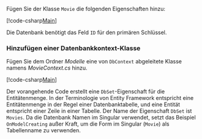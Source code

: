 Fügen Sie der Klasse `Movie` die folgenden Eigenschaften hinzu:

[!code-csharp[Main](../../tutorials/razor-pages/razor-pages-start/sample/RazorPagesMovie/Models/MovieNoEF.cs?name=snippet_MovieNoEF)]

Die Datenbank benötigt das Feld `ID` für den primären Schlüssel.

<a name="dc"></a>
### <a name="add-a-database-context-class"></a>Hinzufügen einer Datenbankkontext-Klasse

Fügen Sie dem Ordner *Modelle* eine von `DbContext` abgeleitete Klasse namens *MovieContext.cs* hinzu.

[!code-csharp[Main](../../tutorials/razor-pages/razor-pages-start/sample/RazorPagesMovie/Models/MovieContext.cs?range=1-12,14-17,19-21)]

Der vorangehende Code erstellt eine `DbSet`-Eigenschaft für die Entitätenmenge. In der Terminologie von Entity Framework entspricht eine Entitätenmenge in der Regel einer Datenbanktabelle, und eine Entität entspricht einer Zeile in einer Tabelle. Der Name der Eigenschaft `DbSet` ist `Movies`. Da die Datenbank Namen im Singular verwendet, setzt das Beispiel `OnModelCreating` außer Kraft, um die Form im Singular (`Movie`) als Tabellenname zu verwenden.
